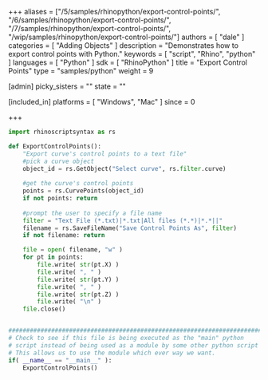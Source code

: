 +++
aliases = ["/5/samples/rhinopython/export-control-points/", "/6/samples/rhinopython/export-control-points/", "/7/samples/rhinopython/export-control-points/", "/wip/samples/rhinopython/export-control-points/"]
authors = [ "dale" ]
categories = [ "Adding Objects" ]
description = "Demonstrates how to export control points with Python."
keywords = [ "script", "Rhino", "python" ]
languages = [ "Python" ]
sdk = [ "RhinoPython" ]
title = "Export Control Points"
type = "samples/python"
weight = 9

[admin]
picky_sisters = ""
state = ""

[included_in]
platforms = [ "Windows", "Mac" ]
since = 0

+++

```python
import rhinoscriptsyntax as rs

def ExportControlPoints():
    "Export curve's control points to a text file"
    #pick a curve object
    object_id = rs.GetObject("Select curve", rs.filter.curve)
    
    #get the curve's control points
    points = rs.CurvePoints(object_id)
    if not points: return
    
    #prompt the user to specify a file name
    filter = "Text File (*.txt)|*.txt|All files (*.*)|*.*||"
    filename = rs.SaveFileName("Save Control Points As", filter)
    if not filename: return

    file = open( filename, "w" )
    for pt in points:
        file.write( str(pt.X) )
        file.write( ", " )
        file.write( str(pt.Y) )
        file.write( ", " )
        file.write( str(pt.Z) )
        file.write( "\n" )
    file.close()


##########################################################################
# Check to see if this file is being executed as the "main" python
# script instead of being used as a module by some other python script
# This allows us to use the module which ever way we want.
if( __name__ == "__main__" ):
    ExportControlPoints()
```
